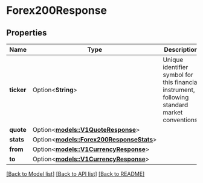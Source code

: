 # Forex200Response

## Properties

Name | Type | Description | Notes
------------ | ------------- | ------------- | -------------
**ticker** | Option<**String**> | Unique identifier symbol for this financial instrument, following standard market conventions. | [optional]
**quote** | Option<[**models::V1QuoteResponse**](v1QuoteResponse.md)> |  | [optional]
**stats** | Option<[**models::Forex200ResponseStats**](Forex_200_response_stats.md)> |  | [optional]
**from** | Option<[**models::V1CurrencyResponse**](v1CurrencyResponse.md)> |  | [optional]
**to** | Option<[**models::V1CurrencyResponse**](v1CurrencyResponse.md)> |  | [optional]

[[Back to Model list]](../README.md#documentation-for-models) [[Back to API list]](../README.md#documentation-for-api-endpoints) [[Back to README]](../README.md)


